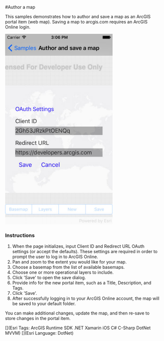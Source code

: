 #Author a map

This samples demonstrates how to author and save a map as an ArcGIS portal item (web map). Saving a map to arcgis.com requires an ArcGIS Online login.

<img src="AuthorMap.jpg" width="350"/>

### Instructions

1. When the page initializes, input Client ID and Redirect URL OAuth settings (or accept the defaults). These settings are required in order to prompt the user to log in to ArcGIS Online.
2. Pan and zoom to the extent you would like for your map. 
3. Choose a basemap from the list of available basemaps. 
4. Choose one or more operational layers to include.
5. Click 'Save' to open the save dialog.
6. Provide info for the new portal item, such as a Title, Description, and Tags. 
7. Click 'Save'. 
8. After successfully logging in to your ArcGIS Online account, the map will be saved to your default folder. 
 
You can make additional changes, update the map, and then re-save to store changes in the portal item.

[](Esri Tags: ArcGIS Runtime SDK .NET Xamarin iOS C# C-Sharp DotNet MVVM)
[](Esri Language: DotNet)
